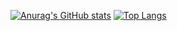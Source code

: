 [![Anurag's GitHub stats](https://github-readme-stats.vercel.app/api?username=sorakatoao&count_private=true&theme=radical&show_icons=true)](https://github.com/anuraghazra/github-readme-stats)
[![Top Langs](https://github-readme-stats.vercel.app/api/top-langs/?username=sorakatoao&count_private=true&theme=radical)](https://github.com/anuraghazra/github-readme-stats)
